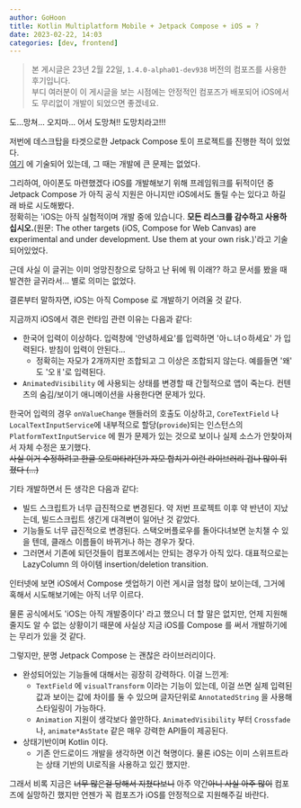 ```yaml
---
author: GoHoon
title: Kotlin Multiplatform Mobile + Jetpack Compose + iOS = ?
date: 2023-02-22, 14:03
categories: [dev, frontend]
---
```


> 본 게시글은 23년 2월 22일, `1.4.0-alpha01-dev938` 버전의 컴포즈를 사용한 후기입니다.  
> 부디 여러분이 이 게시글을 보는 시점에는 안정적인 컴포즈가 배포되어 iOS에서도 무리없이 개발이 되었으면 좋겠네요.

도...망쳐... 오지마... 어서 도망쳐!! 도망치라고!!!
<!-- Excerpt -->

저번에 데스크탑을 타겟으로한 Jetpack Compose 토이 프로젝트를 진행한 적이 있었다.  
[여기](https://hoonkun.kiwi/post/2022-07-06-minecraft-nbt-editor-development) 에 기술되어 있는데, 그 때는 개발에 큰 문제는 없었다.  

그리하여, 아이폰도 마련했겠다 iOS를 개발해보기 위해 프레임워크를 뒤적이던 중 Jetpack Compose 가 아직 공식 지원은 아니지만 iOS에서도 돌릴 수는 있다고 하길래 바로 시도해봤다.  
정확히는 'iOS는 아직 실험적이며 개발 중에 있습니다. **모든 리스크를 감수하고 사용하십시오.**(원문: The other targets (iOS, Compose for Web Canvas) are experimental and under development. Use them at your own risk.)'라고 기술되어있었다.  

근데 사실 이 글귀는 이미 엉망진창으로 당하고 난 뒤에 뭐 이래?? 하고 문서를 봤을 때 발견한 글귀라서... 별로 의미는 없었다.  

결론부터 말하자면, iOS는 아직 Compose 로 개발하기 어려울 것 같다.  

지금까지 iOS에서 겪은 런타임 관련 이유는 다음과 같다:  
- 한국어 입력이 이상하다. 입력창에 '안녕하세요'를 입력하면 '아ㄴ녀ㅇ하세요' 가 입력된다. 받침이 입력이 안된다...
  - 정확히는 자모가 2개까지만 조합되고 그 이상은 조합되지 않는다. 예를들면 '왜' 도 '오ㅐ'로 입력된다.
- `AnimatedVisibility` 에 사용되는 상태를 변경할 때 간헐적으로 앱이 죽는다. 컨텐츠의 숨김/보이기 애니메이션을 사용한다면 문제가 있다.

한국어 입력의 경우 `onValueChange` 핸들러의 호출도 이상하고, `CoreTextField` 나 `LocalTextInputService`에 내부적으로 할당(`provide`)되는 인스턴스의 `PlatformTextInputService` 에 뭔가 문제가 있는 것으로 보이나 실제 소스가 안찾아져서 자체 수정은 포기했다.  
~~사실 이거 수정하려고 한글 오토마타라던가 자모 합치기 이런 라이브러리 겁나 많이 뒤졌다 (...)~~

기타 개발하면서 든 생각은 다음과 같다:
- 빌드 스크립트가 너무 급진적으로 변경된다. 약 저번 프로젝트 이후 약 반년이 지났는데, 빌드스크립트 생긴게 대격변이 일어난 것 같았다.
- 기능들도 너무 급진적으로 변경된다. 스택오버플로우를 돌아다녀보면 눈치챌 수 있을 텐데, 클래스 이름들이 바뀌거나 하는 경우가 잦다.
- 그러면서 기존에 되던것들이 컴포즈에서는 안되는 경우가 아직 있다. 대표적으로는 LazyColumn 의 아이템 insertion/deletion transition.

인터넷에 보면 iOS에서 Compose 셋업하기 이런 게시글 엄청 많이 보이는데, 그거에 혹해서 시도해보기에는 아직 너무 이르다.  

물론 공식에서도 'iOS는 아직 개발중이다' 라고 했으니 더 할 말은 없지만, 언제 지원해줄지도 알 수 없는 상황이기 때문에 사실상 지금 iOS를 Compose 를 써서 개발하기에는 무리가 있을 것 같다.  

그렇지만, 분명 Jetpack Compose 는 괜찮은 라이브러리이다.
- 완성되어있는 기능들에 대해서는 굉장히 강력하다. 이걸 느낀게:
  - `TextField` 에 `visualTransform` 이라는 기능이 있는데, 이걸 쓰면 실제 입력된 값과 보이는 값에 차이를 둘 수 있으며 글자단위로 `AnnotatedString` 을 사용해 스타일링이 가능하다.
  - `Animation` 지원이 생각보다 쓸만하다. `AnimatedVisibility` 부터 `Crossfade`나, `animate*AsState` 같은 매우 강력한 API들이 제공된다.
- 상태기반이며 Kotlin 이다.
  - 기존 안드로이드 개발을 생각하면 이건 혁명이다. 물론 iOS는 이미 스위프트라는 상태 기반의 UI로직을 사용하고 있긴 했지만.

그래서 비록 지금은 ~~너무 많은걸 당해서 지쳤다보니~~ 아주 약간~~아니 사실 아주 많이~~ 컴포즈에 실망하긴 했지만 언젠가 꼭 컴포즈가 iOS를 안정적으로 지원해주길 바란다.  

